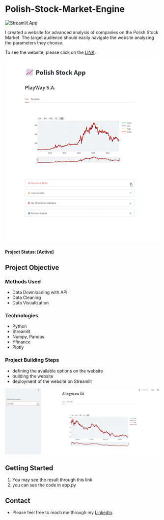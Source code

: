 # Polish-Stock-Market-Engine

[![Streamlit App](https://static.streamlit.io/badges/streamlit_badge_black_white.svg)](https://dominikdawiec-polish-stock-market-engine-app-3wrwd3.streamlitapp.com/)

I created a website for advanced analysis of companies on the Polish Stock Market. The target audience should easily navigate the website analyzing the parameters they choose.

To see the website, please click on the [LINK](https://dominikdawiec-polish-stock-market-engine-app-3wrwd3.streamlitapp.com/).

![](pegif1.gif)

#### Project Status: [Active]

## Project Objective

### Methods Used
* Data Downloading with API
* Data Cleaning
* Data Visualization

### Technologies
* Python
* Streamlit
* Numpy, Pandas
* Yfinance 
* Plotly

### Project Building Steps
* defining the available options on the website
* building the website
* deployment of the website on Streamlit

![](pegif2.gif)

## Getting Started
1. You may see the result through this link 
2. you can see the code in app.py

## Contact
* Please feel free to reach me through my [LinkedIn](http://linkedin.com/in/dominikdawiec/).  
